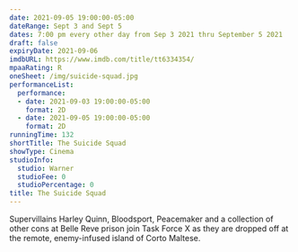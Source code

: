 ```yaml
---
date: 2021-09-05 19:00:00-05:00
dateRange: Sept 3 and Sept 5
dates: 7:00 pm every other day from Sep 3 2021 thru September 5 2021
draft: false
expiryDate: 2021-09-06
imdbURL: https://www.imdb.com/title/tt6334354/
mpaaRating: R
oneSheet: /img/suicide-squad.jpg
performanceList:
  performance:
  - date: 2021-09-03 19:00:00-05:00
    format: 2D
  - date: 2021-09-05 19:00:00-05:00
    format: 2D
runningTime: 132
shortTitle: The Suicide Squad
showType: Cinema
studioInfo:
  studio: Warner
  studioFee: 0
  studioPercentage: 0
title: The Suicide Squad
---
```


Supervillains Harley Quinn, Bloodsport, Peacemaker and a collection of other cons at Belle Reve prison join Task Force X as they are dropped off at the remote, enemy-infused island of Corto Maltese.